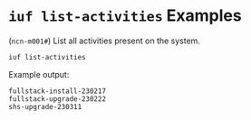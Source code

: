 # `iuf list-activities` Examples

(`ncn-m001#`) List all activities present on the system.

```bash
iuf list-activities
```

Example output:

```text
fullstack-install-230217
fullstack-upgrade-230222
shs-upgrade-230311
```
